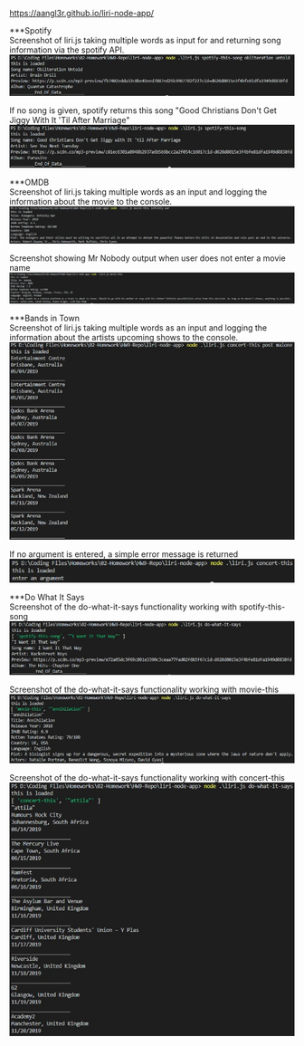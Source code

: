 https://aangl3r.github.io/liri-node-app/

***Spotify  
Screenshot of liri.js taking multiple words as input for and returning song information
via the spotify API.  
![](assets/images/spotify-this-song-working.JPG)

If no song is given, spotify returns this song "Good Christians Don't Get Jiggy With It
'Til After Marriage"  
![](assets/images/spotify-no-argument.JPG)

***OMDB  
Screenshot of liri.js taking multiple words as an input and logging the information
about the movie to the console.  
![](assets/images/working-omdb-multi-word-input.JPG)

Screenshot showing Mr Nobody output when user does not enter a movie name  
![](assets/images/mr-nobody-blank-movie.JPG)

***Bands in Town  
Screenshot of liri.js taking multiple words as an input and logging the information
about the artists upcoming shows to the console.  
![](assets/images/concert-this-working.JPG)

If no argument is entered, a simple error message is returned  
![](assets/images/concert-this-error.JPG)

***Do What It Says  
Screenshot of the do-what-it-says functionality working with spotify-this-song  
![](assets/images/do-what-it-says-spotify.JPG)  

Screenshot of the do-what-it-says functionality working with movie-this    
![](assets/images/do-what-it-says-omdb.JPG)  

Screenshot of the do-what-it-says functionality working with concert-this    
![](assets/images/do-what-it-says-concert.JPG)  